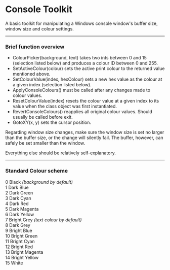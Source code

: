 # Console Toolkit
A basic toolkit for manipulating a Windows console window's buffer size, window size and colour settings.
___
### Brief function overview
- ColourPicker(background, text) takes two ints between 0 and 15 (selection listed below) and produces a colour ID between 0 and 255.
- SetActiveColour(colour) sets the active print colour to the returned value mentioned above.
- SetColourValue(index, hexColour) sets a new hex value as the colour at a given index (selection listed below).
- ApplyConsoleColours() must be called after any changes made to colour values.
- ResetColourValue(index) resets the colour value at a given index to its value when the class object was first instantiated.
- RevertConsoleColours() reapplies all original colour values. Should usually be called before exit.
- GotoXY(x, y) sets the cursor position.

Regarding window size changes, make sure the window size is set no larger than the buffer size, or the change will silently fail. The buffer, however, can safely be set smaller than the window.

Everything else should be relatively self-explanatory.
___
### Standard Colour scheme

0 Black *(background by default)*  
1 Dark Blue  
2 Dark Green  
3 Dark Cyan  
4 Dark Red  
5 Dark Magenta  
6 Dark Yellow  
7 Bright Grey *(text colour by default)*  
8 Dark Grey  
9 Bright Blue  
10 Bright Green  
11 Bright Cyan  
12 Bright Red  
13 Bright Magenta  
14 Bright Yellow  
15 White
